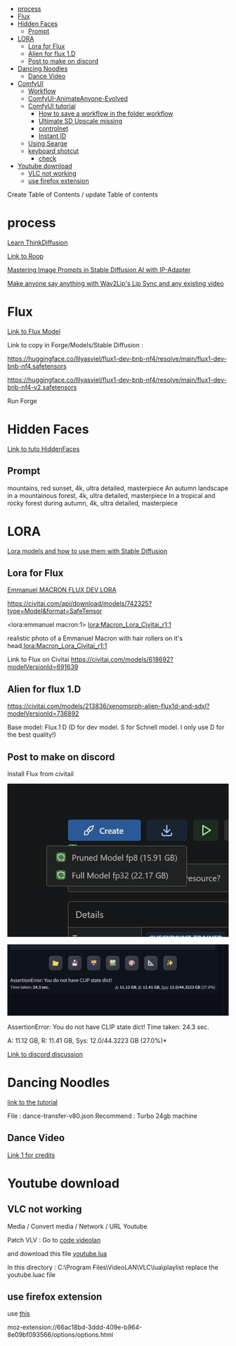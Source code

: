 - [process](#process)
- [Flux](#flux)
- [Hidden Faces](#hidden-faces)
  - [Prompt](#prompt)
- [LORA](#lora)
  - [Lora for Flux](#lora-for-flux)
  - [Alien for flux 1.D](#alien-for-flux-1d)
  - [Post to make on discord](#post-to-make-on-discord)
- [Dancing Noodles](#dancing-noodles)
  - [Dance Video](#dance-video)
- [ComfyUI](#comfyui)
  - [Workflow](#workflow)
  - [ComfyUI-AnimateAnyone-Evolved](#comfyui-animateanyone-evolved)
  - [ComfyUI tutorial](#comfyui-tutorial)
    - [How to save a workflow in the folder workflow](#how-to-save-a-workflow-in-the-folder-workflow)
    - [Ultimate SD Upscale missing](#ultimate-sd-upscale-missing)
    - [controlnet](#controlnet)
    - [Instant ID](#instant-id)
  - [Using Searge](#using-searge)
  - [keyboard shotcut](#keyboard-shotcut)
    - [check](#check)
- [Youtube download](#youtube-download)
  - [VLC not working](#vlc-not-working)
  - [use firefox extension](#use-firefox-extension)


Create Table of Contents / update Table of contents

# process

[Learn ThinkDiffusion](https://www.thinkdiffusion.com/learn)

[Link to Roop](https://github.com/s0md3v/sd-webui-roop)

[Mastering Image Prompts in Stable Diffusion AI with IP-Adapter](https://learn.thinkdiffusion.com/mastering-image-prompts-in-stable-diffusion-ai/)

[Make anyone say anything with Wav2Lip's Lip Sync and any existing video](https://learn.thinkdiffusion.com/wav2lip-lip-sync-any-existing-video/)

# Flux

[Link to Flux Model](https://huggingface.co/lllyasviel/flux1-dev-bnb-nf4/tree/main)

Link to copy in Forge/Models/Stable Diffusion :

https://huggingface.co/lllyasviel/flux1-dev-bnb-nf4/resolve/main/flux1-dev-bnb-nf4.safetensors

https://huggingface.co/lllyasviel/flux1-dev-bnb-nf4/resolve/main/flux1-dev-bnb-nf4-v2.safetensors

Run Forge 

# Hidden Faces 

[Link to tuto HiddenFaces](https://learn.thinkdiffusion.com/hidden-faces-and-text-with-control-net-qr-code-monster/)


## Prompt

mountains, red sunset, 4k, ultra detailed, masterpiece
An autumn landscape in a mountainous forest, 4k, ultra detailed, masterpiece
In a tropical and rocky forest during autumn, 4k, ultra detailed, masterpiece

# LORA

[Lora models and how to use them with Stable Diffusion](https://learn.thinkdiffusion.com/how-to-use-loras/)

## Lora for Flux

[Emmanuel MACRON FLUX DEV LORA](https://civitai.com/models/652678/emmanuel-macron-flux-dev-lora)

https://civitai.com/api/download/models/742325?type=Model&format=SafeTensor

<lora:emmanuel macron:1>
<lora:Macron_Lora_Civitai_r1:1>

realistic photo of a Emmanuel Macron  with hair rollers on it's head,<lora:Macron_Lora_Civitai_r1:1>

Link to Flux on Civitai 
https://civitai.com/models/618692?modelVersionId=691639 

## Alien for flux 1.D

https://civitai.com/models/213836/xenomorph-alien-flux1d-and-sdxl?modelVersionId=736892

Base model: Flux.1 D (D for dev model. S for Schnell model. I only use D for the best quality!)

## Post to make on discord

Install Flux from civitail

![alt text](image-1.png)

![alt text](image.png)

AssertionError: You do not have CLIP state dict!
Time taken: 24.3 sec.

A: 11.12 GB, R: 11.41 GB, Sys: 12.0/44.3223 GB (27.0%)*

[Link to discord discussion](
https://discord.com/channels/1102237470457864282/1102259141839441960/1286089274889863199)

# Dancing Noodles

[link to the tutorial](https://learn.thinkdiffusion.com/transform-videos-with-ai-dancing-noodles-step-by-step-tutorial/)

File : dance-transfer-v80.json
Recommend : Turbo 24gb machine


## Dance Video

[Link 1 for credits](https://www.youtube.com/watch?v=rY9PDSfEjUk)




# Youtube download 

## VLC not working
Media / Convert media / Network / URL Youtube

Patch VLV : Go to [code videolan](https://code.videolan.org/videolan/vlc/-/tree/master/share/lua/playlist)

and download this file [youtube.lua](https://code.videolan.org/videolan/vlc/-/blob/c49166f43588bd9dccb85620316ae4f5c28ae797/share/lua/playlist/youtube.lua)

In this directory : C:\Program Files\VideoLAN\VLC\lua\playlist
replace the youtube.luac file

## use firefox extension

use [this](https://videodroid.org/pro_upgrade.html)

moz-extension://66ac18bd-3ddd-409e-b964-8e09bf093566/options/options.html


